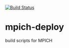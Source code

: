[![Build Status](http://ci.sagrid.ac.za/buildStatus/icon?job=mpich-deploy)](http://ci.sagrid.ac.za/job/mpich-deploy/)

# mpich-deploy
build scripts for MPICH
